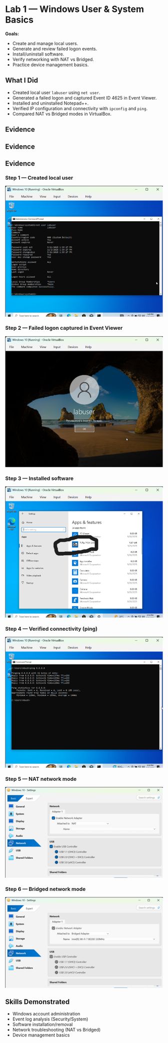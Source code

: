 # Lab 1 — Windows User & System Basics

**Goals:**  
- Create and manage local users.  
- Generate and review failed logon events.  
- Install/uninstall software.  
- Verify networking with NAT vs Bridged.  
- Practice device management basics.  

## What I Did
- Created local user `labuser` using `net user`.  
- Generated a failed logon and captured Event ID 4625 in Event Viewer.  
- Installed and uninstalled Notepad++.  
- Verified IP configuration and connectivity with `ipconfig` and `ping`.  
- Compared NAT vs Bridged modes in VirtualBox.  

## Evidence

## Evidence

## Evidence

### Step 1 — Created local user
![Created user](media/01_net-user-labuser.png)

### Step 2 — Failed logon captured in Event Viewer
![Failed logon Event 4625](media/02_wrong-password-attempt.png)

### Step 3 — Installed software
![Installed 7-zip](media/04_Installed-App-List.png)

### Step 4 — Verified connectivity (ping)
![Ping 8.8.8.8](media/07_ping-8888.png)

### Step 5 — NAT network mode
![NAT connectivity](media/08_NAT-connectivity.png)

### Step 6 — Bridged network mode
![Bridged connectivity](media/09_Bridged-connectivity.png)



## Skills Demonstrated
- Windows account administration  
- Event log analysis (Security/System)  
- Software installation/removal  
- Network troubleshooting (NAT vs Bridged)  
- Device management basics  
